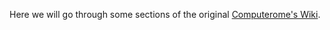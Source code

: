 Here we will go through some sections of the original [Computerome's Wiki](https://www.computerome.dk/).
